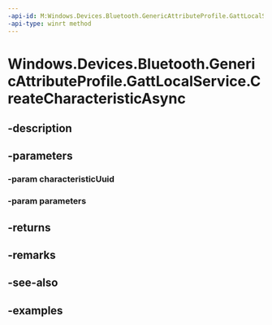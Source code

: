 ```yaml
---
-api-id: M:Windows.Devices.Bluetooth.GenericAttributeProfile.GattLocalService.CreateCharacteristicAsync(System.Guid,Windows.Devices.Bluetooth.GenericAttributeProfile.GattLocalCharacteristicParameters)
-api-type: winrt method
---
```


<!-- Method syntax.
public IAsyncOperation<GattLocalCharacteristicResult> GattLocalService.CreateCharacteristicAsync(Guid characteristicUuid, GattLocalCharacteristicParameters parameters)
-->

# Windows.Devices.Bluetooth.GenericAttributeProfile.GattLocalService.CreateCharacteristicAsync

## -description

## -parameters

### -param characteristicUuid

### -param parameters

## -returns

## -remarks

## -see-also

## -examples

